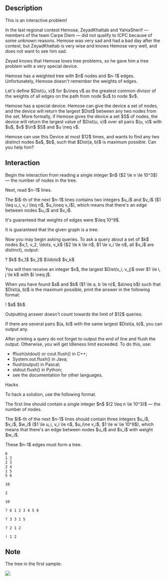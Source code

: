 ## Description

<div><p><span class="tex-font-style-bf">This is an interactive problem!</span></p><p><span class="tex-font-style-it">In the last regional contest Hemose, ZeyadKhattab and YahiaSherif — members of the team Carpe Diem — did not qualify to ICPC because of some <span class="tex-font-style-striked">un</span>known reasons. Hemose was very sad and had a bad day after the contest, but ZeyadKhattab is very wise and knows Hemose very well, and does not want to see him sad.</span></p><p>Zeyad knows that Hemose loves tree problems, so he gave him a tree problem with a very special device.</p><p>Hemose has a weighted tree with $n$ nodes and $n-1$ edges. Unfortunately, Hemose doesn't remember the weights of edges.</p><p>Let's define $Dist(u, v)$ for $u\neq v$ as the greatest common divisor of the weights of all edges on the path from node $u$ to node $v$.</p><p>Hemose has a special device. Hemose can give the device a set of nodes, and the device will return the largest $Dist$ between any two nodes from the set. More formally, if Hemose gives the device a set $S$ of nodes, the device will return the largest value of $Dist(u, v)$ over all pairs $(u, v)$ with $u$, $v$ $\in$ $S$ and $u \neq v$.</p><p>Hemose can use this Device <span class="tex-font-style-bf">at most $12$ times</span>, and wants to find any two distinct nodes $a$, $b$, such that $Dist(a, b)$ is maximum possible. Can you help him?</p></div><div><h2>Interaction</h2><p>Begin the interaction from reading a single integer $n$ ($2 \le n \le 10^3$) — the number of nodes in the tree.</p><p>Next, read $n-1$ lines. </p><p>The $i$-th of the next $n-1$ lines contains two integers $u_i$ and $v_i$ ($1 \leq u_i, v_i \leq n$, $u_i\neq v_i$), which means that there's an edge between nodes $u_i$ and $v_i$.</p><p><span class="tex-font-style-bf">It's guaranteed that weights of edges were $\leq 10^9$</span>.</p><p>It is guaranteed that the given graph is a tree.</p><p>Now you may begin asking queries. To ask a query about a set of $k$ nodes $v_1, v_2, \ldots, v_k$ ($2 \le k \le n$, $1 \le v_i \le n$, all $v_i$ are distinct), output:</p><p> <span class="tex-font-style-tt">?</span> $k$ $v_1$ $v_2$ $\ldots$ $v_k$</p><p>You will then receive an integer $x$, the largest $Dist(v_i, v_j)$ over $1 \le i, j \le k$ with $i \neq j$.</p><p>When you have found $a$ and $b$ ($1 \le a, b \le n)$, $a\neq b$) such that $Dist(a, b)$ is the maximum possible, print the answer in the following format: </p><p><span class="tex-font-style-tt">!</span> $a$ $b$ </p><p><span class="tex-font-style-bf">Outputting answer doesn't count towards the limit of $12$ queries.</span></p><p>If there are several pairs $(a, b)$ with the same largest $Dist(a, b)$, you can output any.</p><p>After printing a query do not forget to output the end of line and flush the output. Otherwise, you will get <span class="tex-font-style-tt">Idleness limit exceeded</span>. To do this, use:</p><ul><li> <span class="tex-font-style-tt">fflush(stdout)</span> or <span class="tex-font-style-tt">cout.flush()</span> in C++;</li><li> <span class="tex-font-style-tt">System.out.flush()</span> in Java;</li><li> <span class="tex-font-style-tt">flush(output)</span> in Pascal;</li><li> <span class="tex-font-style-tt">stdout.flush()</span> in Python;</li><li> see the documentation for other languages.</li></ul><p><span class="tex-font-style-bf">Hacks</span></p><p>To hack a solution, use the following format.</p><p>The first line should contain a single integer $n$ $(2 \leq n \le 10^3)$ — the number of nodes.</p><p>The $i$-th of the next $n-1$ lines should contain three integers $u_i$, $v_i$, $w_i$ ($1 \le u_i, v_i \le n$, $u_i\ne v_i$, $1 \le w \le 10^9$), which means that there's an edge between nodes $u_i$ and $v_i$ with weight $w_i$.</p><p>These $n-1$ edges must form a tree.</p></div>





```input1
6
1 2
2 3
2 4
1 5
5 6

10

2

10
```




```output1
? 6 1 2 3 4 5 6

? 3 3 1 5

? 2 1 2

! 1 2
```



## Note

<p>The tree in the first sample:</p><p><img class="tex-graphics" src="file://nM4bWQjK.png" style="max-width: 100.0%;max-height: 100.0%;"></p>
